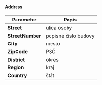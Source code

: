 #### Address
| Parameter | Popis |
| ----------- | ----------- |
| **Street** | ulica osoby |
| **StreetNumber** | popisné čislo budovy |
| **City** | mesto |
| **ZipCode** | PSČ |
| **District** | okres |
| **Region** | kraj |
| **Country** | štát |